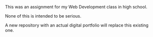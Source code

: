 This was an assignment for my Web Development class in high school.

None of this is intended to be serious.

A new repository with an actual digital portfolio will replace this existing one.
